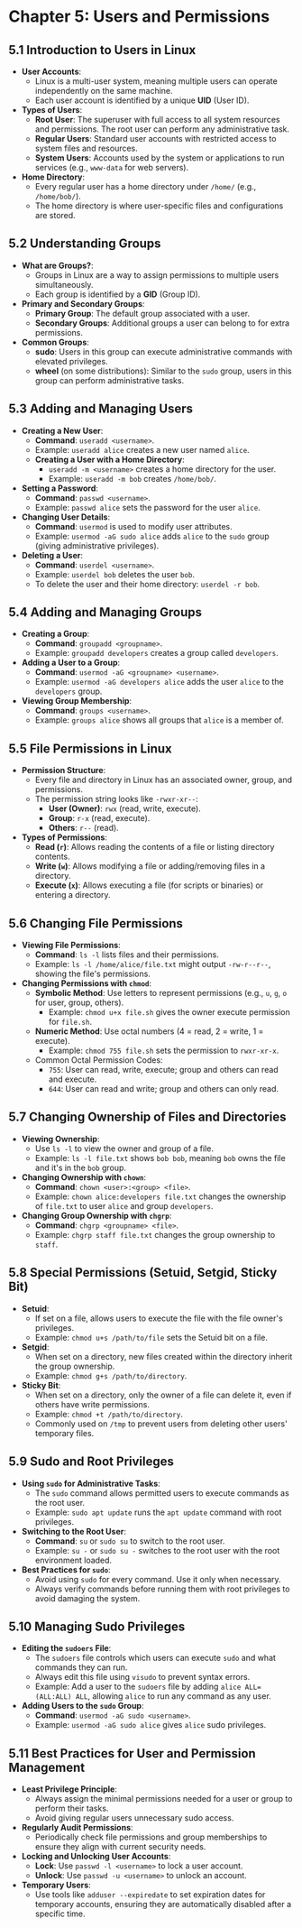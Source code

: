 # Chapter 5: Users and Permissions

## 5.1 Introduction to Users in Linux
- **User Accounts**:
  - Linux is a multi-user system, meaning multiple users can operate independently on the same machine.
  - Each user account is identified by a unique **UID** (User ID).
- **Types of Users**:
  - **Root User**: The superuser with full access to all system resources and permissions. The root user can perform any administrative task.
  - **Regular Users**: Standard user accounts with restricted access to system files and resources.
  - **System Users**: Accounts used by the system or applications to run services (e.g., `www-data` for web servers).
- **Home Directory**:
  - Every regular user has a home directory under `/home/` (e.g., `/home/bob/`).
  - The home directory is where user-specific files and configurations are stored.
  
## 5.2 Understanding Groups
- **What are Groups?**:
  - Groups in Linux are a way to assign permissions to multiple users simultaneously.
  - Each group is identified by a **GID** (Group ID).
- **Primary and Secondary Groups**:
  - **Primary Group**: The default group associated with a user.
  - **Secondary Groups**: Additional groups a user can belong to for extra permissions.
- **Common Groups**:
  - **sudo**: Users in this group can execute administrative commands with elevated privileges.
  - **wheel** (on some distributions): Similar to the `sudo` group, users in this group can perform administrative tasks.

## 5.3 Adding and Managing Users
- **Creating a New User**:
  - **Command**: `useradd <username>`.
  - Example: `useradd alice` creates a new user named `alice`.
  - **Creating a User with a Home Directory**:
    - `useradd -m <username>` creates a home directory for the user.
    - Example: `useradd -m bob` creates `/home/bob/`.
- **Setting a Password**:
  - **Command**: `passwd <username>`.
  - Example: `passwd alice` sets the password for the user `alice`.
- **Changing User Details**:
  - **Command**: `usermod` is used to modify user attributes.
  - Example: `usermod -aG sudo alice` adds `alice` to the `sudo` group (giving administrative privileges).
- **Deleting a User**:
  - **Command**: `userdel <username>`.
  - Example: `userdel bob` deletes the user `bob`.
  - To delete the user and their home directory: `userdel -r bob`.

## 5.4 Adding and Managing Groups
- **Creating a Group**:
  - **Command**: `groupadd <groupname>`.
  - Example: `groupadd developers` creates a group called `developers`.
- **Adding a User to a Group**:
  - **Command**: `usermod -aG <groupname> <username>`.
  - Example: `usermod -aG developers alice` adds the user `alice` to the `developers` group.
- **Viewing Group Membership**:
  - **Command**: `groups <username>`.
  - Example: `groups alice` shows all groups that `alice` is a member of.
  
## 5.5 File Permissions in Linux
- **Permission Structure**:
  - Every file and directory in Linux has an associated owner, group, and permissions.
  - The permission string looks like `-rwxr-xr--`:
    - **User (Owner)**: `rwx` (read, write, execute).
    - **Group**: `r-x` (read, execute).
    - **Others**: `r--` (read).
- **Types of Permissions**:
  - **Read (`r`)**: Allows reading the contents of a file or listing directory contents.
  - **Write (`w`)**: Allows modifying a file or adding/removing files in a directory.
  - **Execute (`x`)**: Allows executing a file (for scripts or binaries) or entering a directory.

## 5.6 Changing File Permissions
- **Viewing File Permissions**:
  - **Command**: `ls -l` lists files and their permissions.
  - Example: `ls -l /home/alice/file.txt` might output `-rw-r--r--`, showing the file's permissions.
- **Changing Permissions with `chmod`**:
  - **Symbolic Method**: Use letters to represent permissions (e.g., `u`, `g`, `o` for user, group, others).
    - Example: `chmod u+x file.sh` gives the owner execute permission for `file.sh`.
  - **Numeric Method**: Use octal numbers (4 = read, 2 = write, 1 = execute).
    - Example: `chmod 755 file.sh` sets the permission to `rwxr-xr-x`.
  - Common Octal Permission Codes:
    - `755`: User can read, write, execute; group and others can read and execute.
    - `644`: User can read and write; group and others can only read.
  
## 5.7 Changing Ownership of Files and Directories
- **Viewing Ownership**:
  - Use `ls -l` to view the owner and group of a file.
  - Example: `ls -l file.txt` shows `bob bob`, meaning `bob` owns the file and it's in the `bob` group.
- **Changing Ownership with `chown`**:
  - **Command**: `chown <user>:<group> <file>`.
  - Example: `chown alice:developers file.txt` changes the ownership of `file.txt` to user `alice` and group `developers`.
- **Changing Group Ownership with `chgrp`**:
  - **Command**: `chgrp <groupname> <file>`.
  - Example: `chgrp staff file.txt` changes the group ownership to `staff`.
  
## 5.8 Special Permissions (Setuid, Setgid, Sticky Bit)
- **Setuid**:
  - If set on a file, allows users to execute the file with the file owner's privileges.
  - Example: `chmod u+s /path/to/file` sets the Setuid bit on a file.
- **Setgid**:
  - When set on a directory, new files created within the directory inherit the group ownership.
  - Example: `chmod g+s /path/to/directory`.
- **Sticky Bit**:
  - When set on a directory, only the owner of a file can delete it, even if others have write permissions.
  - Example: `chmod +t /path/to/directory`.
  - Commonly used on `/tmp` to prevent users from deleting other users' temporary files.

## 5.9 Sudo and Root Privileges
- **Using `sudo` for Administrative Tasks**:
  - The `sudo` command allows permitted users to execute commands as the root user.
  - Example: `sudo apt update` runs the `apt update` command with root privileges.
- **Switching to the Root User**:
  - **Command**: `su` or `sudo su` to switch to the root user.
  - Example: `su -` or `sudo su -` switches to the root user with the root environment loaded.
- **Best Practices for `sudo`**:
  - Avoid using `sudo` for every command. Use it only when necessary.
  - Always verify commands before running them with root privileges to avoid damaging the system.

## 5.10 Managing Sudo Privileges
- **Editing the `sudoers` File**:
  - The `sudoers` file controls which users can execute `sudo` and what commands they can run.
  - Always edit this file using `visudo` to prevent syntax errors.
  - Example: Add a user to the `sudoers` file by adding `alice ALL=(ALL:ALL) ALL`, allowing `alice` to run any command as any user.
- **Adding Users to the `sudo` Group**:
  - **Command**: `usermod -aG sudo <username>`.
  - Example: `usermod -aG sudo alice` gives `alice` sudo privileges.

## 5.11 Best Practices for User and Permission Management
- **Least Privilege Principle**:
  - Always assign the minimal permissions needed for a user or group to perform their tasks.
  - Avoid giving regular users unnecessary sudo access.
- **Regularly Audit Permissions**:
  - Periodically check file permissions and group memberships to ensure they align with current security needs.
- **Locking and Unlocking User Accounts**:
  - **Lock**: Use `passwd -l <username>` to lock a user account.
  - **Unlock**: Use `passwd -u <username>` to unlock an account.
- **Temporary Users**:
  - Use tools like `adduser --expiredate` to set expiration dates for temporary accounts, ensuring they are automatically disabled after a specific time.
